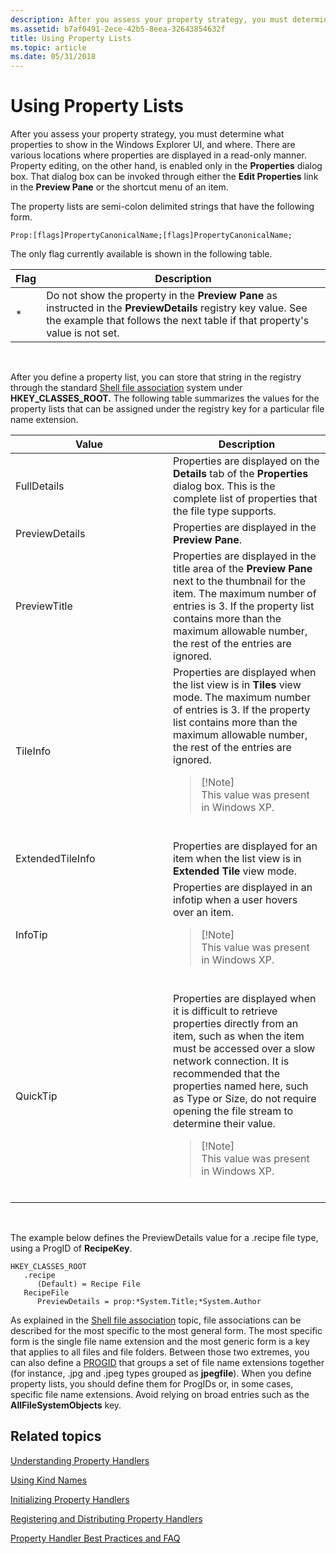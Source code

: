 ```yaml
---
description: After you assess your property strategy, you must determine what properties to show in the Windows Explorer UI, and where.
ms.assetid: b7af0491-2ece-42b5-8eea-32643854632f
title: Using Property Lists
ms.topic: article
ms.date: 05/31/2018
---
```


# Using Property Lists

After you assess your property strategy, you must determine what properties to show in the Windows Explorer UI, and where. There are various locations where properties are displayed in a read-only manner. Property editing, on the other hand, is enabled only in the **Properties** dialog box. That dialog box can be invoked through either the **Edit Properties** link in the **Preview Pane** or the shortcut menu of an item.

The property lists are semi-colon delimited strings that have the following form.


```
Prop:[flags]PropertyCanonicalName;[flags]PropertyCanonicalName;
```



The only flag currently available is shown in the following table.



| Flag | Description                                                                                                                                                                                   |
|------|-----------------------------------------------------------------------------------------------------------------------------------------------------------------------------------------------|
| \*   | Do not show the property in the **Preview Pane** as instructed in the **PreviewDetails** registry key value. See the example that follows the next table if that property's value is not set. |



 

After you define a property list, you can store that string in the registry through the standard [Shell file association](../shell/fa-file-types.md) system under **HKEY\_CLASSES\_ROOT.** The following table summarizes the values for the property lists that can be assigned under the registry key for a particular file name extension.



<table>
<colgroup>
<col style="width: 50%" />
<col style="width: 50%" />
</colgroup>
<thead>
<tr class="header">
<th>Value</th>
<th>Description</th>
</tr>
</thead>
<tbody>
<tr class="odd">
<td>FullDetails</td>
<td>Properties are displayed on the <strong>Details</strong> tab of the <strong>Properties</strong> dialog box. This is the complete list of properties that the file type supports.</td>
</tr>
<tr class="even">
<td>PreviewDetails</td>
<td>Properties are displayed in the <strong>Preview Pane</strong>.</td>
</tr>
<tr class="odd">
<td>PreviewTitle</td>
<td>Properties are displayed in the title area of the <strong>Preview Pane</strong> next to the thumbnail for the item. The maximum number of entries is 3. If the property list contains more than the maximum allowable number, the rest of the entries are ignored.</td>
</tr>
<tr class="even">
<td>TileInfo</td>
<td>Properties are displayed when the list view is in <strong>Tiles</strong> view mode. The maximum number of entries is 3. If the property list contains more than the maximum allowable number, the rest of the entries are ignored.
<blockquote>
[!Note]<br />
This value was present in Windows XP.
</blockquote>
<br/></td>
</tr>
<tr class="odd">
<td>ExtendedTileInfo</td>
<td>Properties are displayed for an item when the list view is in <strong>Extended Tile</strong> view mode.</td>
</tr>
<tr class="even">
<td>InfoTip</td>
<td>Properties are displayed in an infotip when a user hovers over an item.
<blockquote>
[!Note]<br />
This value was present in Windows XP.
</blockquote>
<br/></td>
</tr>
<tr class="odd">
<td>QuickTip</td>
<td>Properties are displayed when it is difficult to retrieve properties directly from an item, such as when the item must be accessed over a slow network connection. It is recommended that the properties named here, such as Type or Size, do not require opening the file stream to determine their value.
<blockquote>
[!Note]<br />
This value was present in Windows XP.
</blockquote>
<br/></td>
</tr>
</tbody>
</table>



 

The example below defines the PreviewDetails value for a .recipe file type, using a ProgID of **RecipeKey**.

```
HKEY_CLASSES_ROOT
   .recipe
      (Default) = Recipe File
   RecipeFile
      PreviewDetails = prop:*System.Title;*System.Author
```

As explained in the [Shell file association](../shell/fa-file-types.md) topic, file associations can be described for the most specific to the most general form. The most specific form is the single file name extension and the most generic form is a key that applies to all files and file folders. Between those two extremes, you can also define a [PROGID](../shell/fa-progids.md) that groups a set of file name extensions together (for instance, .jpg and .jpeg types grouped as **jpegfile**). When you define property lists, you should define them for ProgIDs or, in some cases, specific file name extensions. Avoid relying on broad entries such as the **AllFileSystemObjects** key.

## Related topics

<dl> <dt>

[Understanding Property Handlers](./building-property-handlers-properties.md)
</dt> <dt>

[Using Kind Names](./building-property-handlers-user-friendly-kind-names.md)
</dt> <dt>

[Initializing Property Handlers](./building-property-handlers-property-handlers.md)
</dt> <dt>

[Registering and Distributing Property Handlers](./prophand-reg-dist.md)
</dt> <dt>

[Property Handler Best Practices and FAQ](./prophand-bestprac-faq.yml)
</dt> </dl>

 

 
